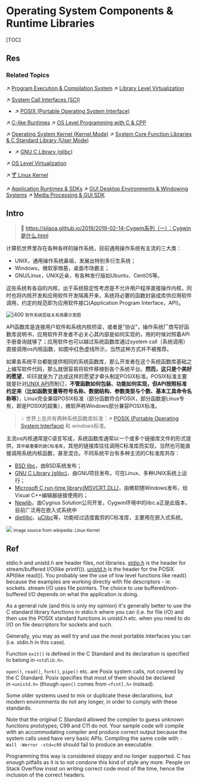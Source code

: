 # Operating System Components & Runtime Libraries

[TOC]



## Res
### Related Topics
↗ [Program Execution & Compilation System](../../../../../🛣️%20Program%20Execution%20&%20Compilation%20System/Program%20Execution%20&%20Compilation%20System.md)
↗ [Library Level Virtualization](../../../🥷🏼%20Operating%20Systems%20&%20Kernels%20(Engineering%20Part)/🚀%20Virtualization%20Theory/Library%20Level%20Virtualization/Library%20Level%20Virtualization.md)

↗ [System Call Interfaces (SCI)](../../../../../🧬%20Computer%20System/Computer%20Interfaces%20&%20Hardware%20Drivers/System%20Call%20Interfaces%20(SCI)/System%20Call%20Interfaces%20(SCI).md)
- ↗ [POSIX (Portable Operating System Interface)](../../../../../🧬%20Computer%20System/Computer%20Interfaces%20&%20Hardware%20Drivers/System%20Call%20Interfaces%20(SCI)/POSIX%20(Portable%20Operating%20System%20Interface).md)

↗ [C-like Runtimes](../../../👩‍💻%20Programming%20Methodology%20and%20Languages/🛠️%20Programming%20Tools%20Chain/🚠%20Application%20Runtimes%20&%20SDKs/C-like%20Runtimes/C-like%20Runtimes.md)
↗ [OS Level Programming with C & CPP](../../../🥷🏼%20Operating%20Systems%20&%20Kernels%20(Engineering%20Part)/📟%20System%20Level%20Programming/OS%20Level%20Programming%20in%20Different%20Languages/OS%20Level%20Programming%20with%20C%20&%20CPP/OS%20Level%20Programming%20with%20C%20&%20CPP.md)

↗ [Operating System Kernel (Kernel Mode)](Operating%20System%20Kernel%20(Kernel%20Mode).md)
↗ [System Core Function Libraries & C Standard Library (User Mode)](System%20Core%20Function%20Libraries%20&%20C%20Standard%20Library%20(User%20Mode).md)
- ↗ [GNU C Library (glibc)](../../../🥷🏼%20Operating%20Systems%20&%20Kernels%20(Engineering%20Part)/Linux%20(Derived%20From%20UNIX%20Family)/🏆%20Linux%20System%20Libraries%20&%20Runtime%20Environments/👎%20GNU%20C%20Library%20(glibc)/GNU%20C%20Library%20(glibc).md)

↗ [OS Level Virtualization](../../../🥷🏼%20Operating%20Systems%20&%20Kernels%20(Engineering%20Part)/🚀%20Virtualization%20Theory/OS%20Level%20Virtualization/OS%20Level%20Virtualization.md)

↗ [🍸 Linux Kernel](../../../🥷🏼%20Operating%20Systems%20&%20Kernels%20(Engineering%20Part)/Linux%20(Derived%20From%20UNIX%20Family)/🔩%20Linux%20Kernel/🍸%20Linux%20Kernel.md)

↗ [Application Runtimes & SDKs](../../../👩‍💻%20Programming%20Methodology%20and%20Languages/🛠️%20Programming%20Tools%20Chain/🚠%20Application%20Runtimes%20&%20SDKs/Application%20Runtimes%20&%20SDKs.md)
↗ [GUI Desktop Environments & Windowing Systems](../../../🥷🏼%20Operating%20Systems%20&%20Kernels%20(Engineering%20Part)/Linux%20(Derived%20From%20UNIX%20Family)/Linux%20Free%20Software%20&%20OSS%20(Open%20Source%20Software)/GUI%20Desktop%20Environments%20&%20Windowing%20Systems/GUI%20Desktop%20Environments%20&%20Windowing%20Systems.md)
↗ [Media Processing & GUI SDK](../../../👩‍💻%20Programming%20Methodology%20and%20Languages/🛠️%20Programming%20Tools%20Chain/🚠%20Application%20Runtimes%20&%20SDKs/🧩%20Media%20Processing%20&%20GUI%20SDK/Media%20Processing%20&%20GUI%20SDK.md)



## Intro
> 🔗 https://silaoa.github.io/2019/2019-02-14-Cygwin系列（一）：Cygwin是什么.html

计算机世界里存在各种各样的操作系统，目前通用操作系统有主流的三大类：
- UNIX，通用操作系统鼻祖，发展出特别多衍生系统；
- Windows，微软家根基，桌面市场霸主；
- GNU/Linux，UNIX近亲，有各种发行版如Ubuntu、CentOS等。

这些系统有各自的内核，出于系统稳定性考虑是不允许用户程序直接操作内核，同时也将内核开发和应用软件开发隔离开来，系统将必要的函数封装成库供应用软件调用，约定的规范即为应用软件接口(Application Program Interface，API)。  

![|400](../../../../../../../Assets/Pics/Screenshot%202024-02-15%20at%207.26.21PM.png)
<small>软件系统层级关系简要示意图</small>

API函数库是连接用户软件和系统内核桥梁，或者是“协议”，操作系统厂商写好函数库说明书，应用软件开发者不必关心其内部是如何实现的，用的时候对照着API手册查询就够了；应用软件也可以越过系统函数库通过system call（系统调用）直接调用os内核函数，如图中红色虚线所示，当然这种方式并不被推荐。

如果各系统平台都能提供相同的系统函数库，那么开发者在这个系统函数库基础之上编写软件代码，那么就很容易将软件移植到各个系统平台。**然而，这只是个美好的愿望**，IEEE就是为了达成这样的愿望才牵头制定POSIX标准。POSIX标准主要就是针对[UNIX API](http://www.unix.org/apis.html)而制订，**不管函数如何包装、功能如何实现，但API按照标准约定来（比如函数变量等符号名称、数据结构、参数类型与个数、基本工具命令名称等）**，Linux完全兼容POSIX标准（部分函数符合POSIX，部分函数是Linux专有，即是POSIX的超集），微软声称Windows部分兼容POSIX标准。

> 💡 世界上总共有两种系统函数库标准：↗ [POSIX (Portable Operating System Interface)](../../../../../🧬%20Computer%20System/Computer%20Interfaces%20&%20Hardware%20Drivers/System%20Call%20Interfaces%20(SCI)/POSIX%20(Portable%20Operating%20System%20Interface).md) 和 windows标准。

主流os内核通常是C语言写成，系统函数库通常以一个或多个链接库文件的形式提供，`其中最重要的是C标准库`，其他的链接库往往调用C标准库而实现，当然也可能直接调用系统内核函数，甚至混合。不同系统平台有多种主流的C标准库共存：
- [BSD libc](https://en.wikipedia.org/wiki/BSD_libc)，由BSD系统发布；
- [GNU C Library (glibc)](https://en.wikipedia.org/wiki/GNU_C_Library)，由GNU项目发布，可在Linux、多种UNIX系统上运行；
- [Microsoft C run-time library(MSVCRT.DLL)](https://en.wikipedia.org/wiki/Windows_library_files#MSVCRT.DLL,_MSVCP*.DLL_and_CRTDLL.DLL)，由微软随Windows发布，给Visual C++编辑器链接使用的；
- [Newlib](https://en.wikipedia.org/wiki/Windows_library_files#MSVCRT.DLL,_MSVCP*.DLL_and_CRTDLL.DLL)，由Cygnus Solution公司开发，Cygwin环境中的libc.a正是此版本，目前广泛用在嵌入式系统中 
- [dietlibc](https://en.wikipedia.org/wiki/Dietlibc)、[μClibc](https://en.wikipedia.org/wiki/UClibc)等，功能经过适度裁剪的C标准库，主要用在嵌入式系统。

![](../../../../../../../Assets/Pics/Screenshot%202024-02-21%20at%209.18.47PM.png)
<small>Image source from wikipedia: Linux Kernel </small>



## Ref
[stdio.h vs unistd.h I/O]: https://www.unix.com/programming/144173-stdio-h-vs-unistd-h-i-o.html

stdio.h and unistd.h are header files, not libraries. [stdio.h](http://opengroup.org/onlinepubs/007908799/xsh/stdio.h.html) is the header for stream/buffered I/O(like printf()). [unistd.h](http://opengroup.org/onlinepubs/007908799/xsh/unistd.h.html) is the header for the POSIX API(like read()). You probably see the use of low level functions like read() because the examples are working directly with file descriptors - ie: sockets. stream I/O uses file pointers. The choice to use buffered/non-buffered I/O depends on what the application is doing.

As a general rule (and this is only my opinion) it's generally better to use the C standard library functions in stdio.h where you can (i.e. for file I/O) and then use the POSIX standard functions in unistd.h etc. when you need to do I/O on file descriptors for sockets and such.  
  
Generally, you may as well try and use the most portable interfaces you can (i.e. stdio.h in this case).

[The unistd.h or stdlib.h when creating child processes in Linux | Stackoverflow]: https://stackoverflow.com/q/33723664/16542494

Function `exit()` is defined in the C Standard and its declaration is specified to belong in `<stdlib.h>`.

`open()`, `read()`, `fork()`, `pipe()` etc. are Posix system calls, not covered by the C Standard. Posix specifies that most of them should be declared in `<unistd.h>` (though `open()` comes from `<fcntl.h>` instead).

Some older systems used to mix or duplicate these declarations, but modern environments do not any longer, in order to comply with these standards.

Note that the original C Standard allowed the compiler to guess unknown functions prototypes; C99 and C11 do not. Your sample code will compile with an accommodating compiler and produce correct output because the system calls used have very basic APIs. Compiling the same code with `-Wall -Werror -std=c99` should fail to produce an executable.

Programming this way is considered sloppy and no longer supported. C has enough pitfalls as it is to not condone this kind of style any more. People on Stack Overflow insist on writing correct code most of the time, hence the inclusion of the correct headers.
